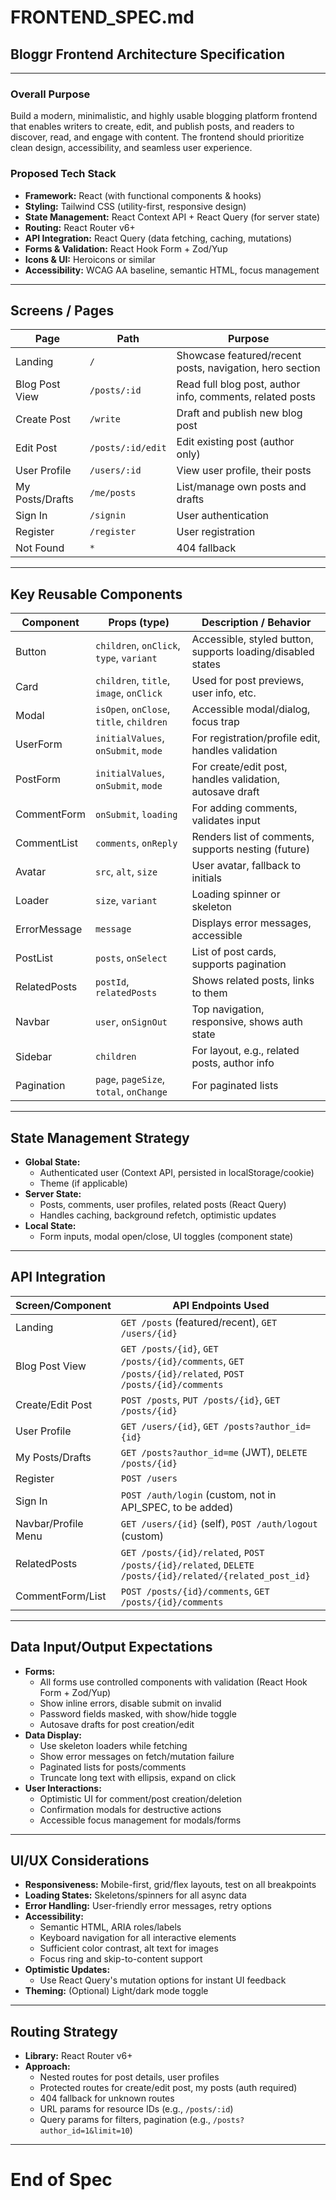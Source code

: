 # FRONTEND_SPEC.md

## Bloggr Frontend Architecture Specification

---

### Overall Purpose
Build a modern, minimalistic, and highly usable blogging platform frontend that enables writers to create, edit, and publish posts, and readers to discover, read, and engage with content. The frontend should prioritize clean design, accessibility, and seamless user experience.

### Proposed Tech Stack
- **Framework:** React (with functional components & hooks)
- **Styling:** Tailwind CSS (utility-first, responsive design)
- **State Management:** React Context API + React Query (for server state)
- **Routing:** React Router v6+
- **API Integration:** React Query (data fetching, caching, mutations)
- **Forms & Validation:** React Hook Form + Zod/Yup
- **Icons & UI:** Heroicons or similar
- **Accessibility:** WCAG AA baseline, semantic HTML, focus management

---

## Screens / Pages
| Page                | Path                | Purpose                                                        |
|---------------------|---------------------|----------------------------------------------------------------|
| Landing             | `/`                 | Showcase featured/recent posts, navigation, hero section        |
| Blog Post View      | `/posts/:id`        | Read full blog post, author info, comments, related posts       |
| Create Post         | `/write`            | Draft and publish new blog post                                |
| Edit Post           | `/posts/:id/edit`   | Edit existing post (author only)                               |
| User Profile        | `/users/:id`        | View user profile, their posts                                 |
| My Posts/Drafts     | `/me/posts`         | List/manage own posts and drafts                               |
| Sign In             | `/signin`           | User authentication                                            |
| Register            | `/register`         | User registration                                              |
| Not Found           | `*`                 | 404 fallback                                                   |

---

## Key Reusable Components
| Component         | Props (type)                                  | Description / Behavior                                         |
|-------------------|-----------------------------------------------|---------------------------------------------------------------|
| Button            | `children`, `onClick`, `type`, `variant`      | Accessible, styled button, supports loading/disabled states    |
| Card              | `children`, `title`, `image`, `onClick`       | Used for post previews, user info, etc.                        |
| Modal             | `isOpen`, `onClose`, `title`, `children`      | Accessible modal/dialog, focus trap                            |
| UserForm          | `initialValues`, `onSubmit`, `mode`           | For registration/profile edit, handles validation              |
| PostForm          | `initialValues`, `onSubmit`, `mode`           | For create/edit post, handles validation, autosave draft       |
| CommentForm       | `onSubmit`, `loading`                         | For adding comments, validates input                           |
| CommentList       | `comments`, `onReply`                         | Renders list of comments, supports nesting (future)            |
| Avatar            | `src`, `alt`, `size`                          | User avatar, fallback to initials                              |
| Loader            | `size`, `variant`                             | Loading spinner or skeleton                                    |
| ErrorMessage      | `message`                                     | Displays error messages, accessible                            |
| PostList          | `posts`, `onSelect`                           | List of post cards, supports pagination                        |
| RelatedPosts      | `postId`, `relatedPosts`                      | Shows related posts, links to them                             |
| Navbar            | `user`, `onSignOut`                           | Top navigation, responsive, shows auth state                   |
| Sidebar           | `children`                                    | For layout, e.g., related posts, author info                   |
| Pagination        | `page`, `pageSize`, `total`, `onChange`       | For paginated lists                                            |

---

## State Management Strategy
- **Global State:**
  - Authenticated user (Context API, persisted in localStorage/cookie)
  - Theme (if applicable)
- **Server State:**
  - Posts, comments, user profiles, related posts (React Query)
  - Handles caching, background refetch, optimistic updates
- **Local State:**
  - Form inputs, modal open/close, UI toggles (component state)

---

## API Integration
| Screen/Component      | API Endpoints Used                                      |
|----------------------|--------------------------------------------------------|
| Landing              | `GET /posts` (featured/recent), `GET /users/{id}`      |
| Blog Post View       | `GET /posts/{id}`, `GET /posts/{id}/comments`, `GET /posts/{id}/related`, `POST /posts/{id}/comments` |
| Create/Edit Post     | `POST /posts`, `PUT /posts/{id}`, `GET /posts/{id}`    |
| User Profile         | `GET /users/{id}`, `GET /posts?author_id={id}`         |
| My Posts/Drafts      | `GET /posts?author_id=me` (JWT), `DELETE /posts/{id}`  |
| Register             | `POST /users`                                          |
| Sign In              | `POST /auth/login` (custom, not in API_SPEC, to be added) |
| Navbar/Profile Menu  | `GET /users/{id}` (self), `POST /auth/logout` (custom) |
| RelatedPosts         | `GET /posts/{id}/related`, `POST /posts/{id}/related`, `DELETE /posts/{id}/related/{related_post_id}` |
| CommentForm/List     | `POST /posts/{id}/comments`, `GET /posts/{id}/comments`|

---

## Data Input/Output Expectations
- **Forms:**
  - All forms use controlled components with validation (React Hook Form + Zod/Yup)
  - Show inline errors, disable submit on invalid
  - Password fields masked, with show/hide toggle
  - Autosave drafts for post creation/edit
- **Data Display:**
  - Use skeleton loaders while fetching
  - Show error messages on fetch/mutation failure
  - Paginated lists for posts/comments
  - Truncate long text with ellipsis, expand on click
- **User Interactions:**
  - Optimistic UI for comment/post creation/deletion
  - Confirmation modals for destructive actions
  - Accessible focus management for modals/forms

---

## UI/UX Considerations
- **Responsiveness:** Mobile-first, grid/flex layouts, test on all breakpoints
- **Loading States:** Skeletons/spinners for all async data
- **Error Handling:** User-friendly error messages, retry options
- **Accessibility:**
  - Semantic HTML, ARIA roles/labels
  - Keyboard navigation for all interactive elements
  - Sufficient color contrast, alt text for images
  - Focus ring and skip-to-content support
- **Optimistic Updates:**
  - Use React Query's mutation options for instant UI feedback
- **Theming:** (Optional) Light/dark mode toggle

---

## Routing Strategy
- **Library:** React Router v6+
- **Approach:**
  - Nested routes for post details, user profiles
  - Protected routes for create/edit post, my posts (auth required)
  - 404 fallback for unknown routes
  - URL params for resource IDs (e.g., `/posts/:id`)
  - Query params for filters, pagination (e.g., `/posts?author_id=1&limit=10`)

---

# End of Spec 